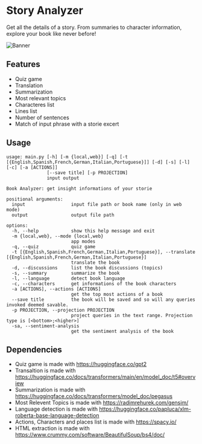 # Story Analyzer

Get all the details of a story. From summaries to character information, explore your book like never before!

![Banner](banner.jpg)

## Features

* Quiz game
* Translation 
* Summarization  
* Most relevant topics
* Characteres list 
* Lines list
* Number of sentences
* Match of input phrase with a storie excert

## Usage

```
usage: main.py [-h] [-m {local,web}] [-q] [-t [{English,Spanish,French,German,Italian,Portuguese}]] [-d] [-s] [-l] [-c] [-a [ACTIONS]]
               [--save title] [-p PROJECTION]
               input output

Book Analyzer: get insight informations of your storie

positional arguments:
  input                 input file path or book name (only in web mode)
  output                output file path

options:
  -h, --help            show this help message and exit
  -m {local,web}, --mode {local,web}
                        app modes
  -q, --quiz            quiz game
  -t [{English,Spanish,French,German,Italian,Portuguese}], --translate [{English,Spanish,French,German,Italian,Portuguese}]
                        translate the book
  -d, --discussions     list the book discussions (topics)
  -s, --summary         summarize the book
  -l, --language        detect book language
  -c, --characters      get informations of the book characters
  -a [ACTIONS], --actions [ACTIONS]
                        get the top most actions of a book
  --save title          the book will be saved and so will any queries invoked deemed savable.
  -p PROJECTION, --projection PROJECTION
                        project queries in the text range. Projection type is [<bottom>;<higher>]
  -sa, --sentiment-analysis
                        get the sentiment analysis of the book
```

## Dependencies

* Quiz game is made with https://huggingface.co/gpt2
* Transaltion is made with https://huggingface.co/docs/transformers/main/en/model_doc/t5#overview
* Summarization is made with https://huggingface.co/docs/transformers/model_doc/pegasus
* Most Relevent Topics is made with https://radimrehurek.com/gensim/
* Language detection is made with https://huggingface.co/papluca/xlm-roberta-base-language-detection
* Actions, Characters and places list is made with https://spacy.io/
* HTML extraction is made with https://www.crummy.com/software/BeautifulSoup/bs4/doc/